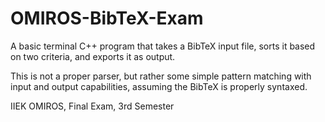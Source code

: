 # OMIROS-BibTeX-Exam
A basic terminal C++ program that takes a BibTeX input file, sorts it based on two criteria, and exports it as output.

This is not a proper parser, but rather some simple pattern matching with input and output capabilities, assuming the BibTeX is properly syntaxed.

IIEK OMIROS, Final Exam, 3rd Semester
